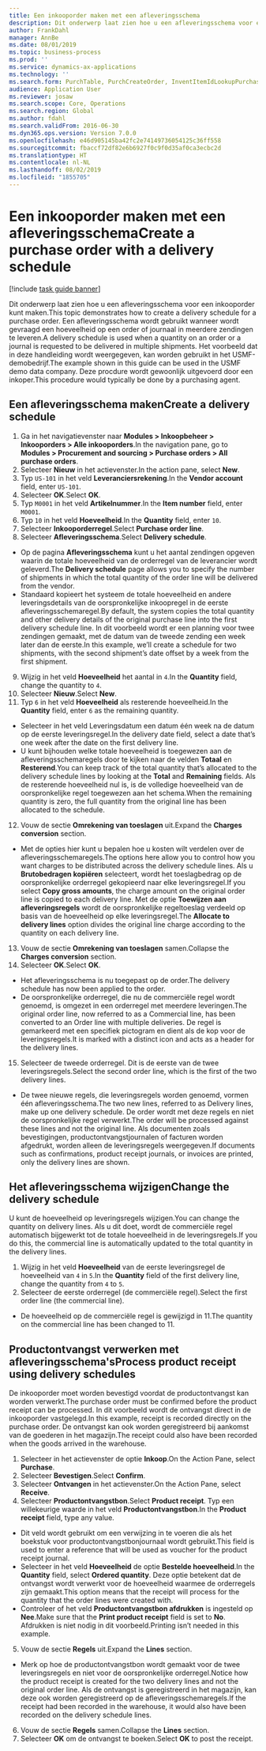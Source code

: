 ```yaml
---
title: Een inkooporder maken met een afleveringsschema
description: Dit onderwerp laat zien hoe u een afleveringsschema voor een inkooporder kunt maken.
author: FrankDahl
manager: AnnBe
ms.date: 08/01/2019
ms.topic: business-process
ms.prod: ''
ms.service: dynamics-ax-applications
ms.technology: ''
ms.search.form: PurchTable, PurchCreateOrder, InventItemIdLookupPurchase, PurchDeliverySchedule, PurchEditLines
audience: Application User
ms.reviewer: josaw
ms.search.scope: Core, Operations
ms.search.region: Global
ms.author: fdahl
ms.search.validFrom: 2016-06-30
ms.dyn365.ops.version: Version 7.0.0
ms.openlocfilehash: e46d905145ba42fc2e74149736054125c36ff558
ms.sourcegitcommit: fbaccf72df82e6b6927f0c9f0d35af0ca3ecbc2d
ms.translationtype: HT
ms.contentlocale: nl-NL
ms.lasthandoff: 08/02/2019
ms.locfileid: "1855705"
---
```

# <a name="create-a-purchase-order-with-a-delivery-schedule"></a><span data-ttu-id="4434c-103">Een inkooporder maken met een afleveringsschema</span><span class="sxs-lookup"><span data-stu-id="4434c-103">Create a purchase order with a delivery schedule</span></span>

[!include [task guide banner](../../includes/task-guide-banner.md)]

<span data-ttu-id="4434c-104">Dit onderwerp laat zien hoe u een afleveringsschema voor een inkooporder kunt maken.</span><span class="sxs-lookup"><span data-stu-id="4434c-104">This topic demonstrates how to create a delivery schedule for a purchase order.</span></span> <span data-ttu-id="4434c-105">Een afleveringsschema wordt gebruikt wanneer wordt gevraagd een hoeveelheid op een order of journaal in meerdere zendingen te leveren.</span><span class="sxs-lookup"><span data-stu-id="4434c-105">A delivery schedule is used when a quantity on an order or a journal is requested to be delivered in multiple shipments.</span></span> <span data-ttu-id="4434c-106">Het voorbeeld dat in deze handleiding wordt weergegeven, kan worden gebruikt in het USMF-demobedrijf.</span><span class="sxs-lookup"><span data-stu-id="4434c-106">The example shown in this guide can be used in the USMF demo data company.</span></span> <span data-ttu-id="4434c-107">Deze procdure wordt gewoonlijk uitgevoerd door een inkoper.</span><span class="sxs-lookup"><span data-stu-id="4434c-107">This procedure would typically be done by a purchasing agent.</span></span>

## <a name="create-a-delivery-schedule"></a><span data-ttu-id="4434c-108">Een afleveringsschema maken</span><span class="sxs-lookup"><span data-stu-id="4434c-108">Create a delivery schedule</span></span>
1. <span data-ttu-id="4434c-109">Ga in het navigatievenster naar **Modules > Inkoopbeheer > Inkooporders > Alle inkooporders**.</span><span class="sxs-lookup"><span data-stu-id="4434c-109">In the navigation pane, go to **Modules > Procurement and sourcing > Purchase orders > All purchase orders**.</span></span>
2. <span data-ttu-id="4434c-110">Selecteer **Nieuw** in het actievenster.</span><span class="sxs-lookup"><span data-stu-id="4434c-110">In the action pane, select **New**.</span></span>
3. <span data-ttu-id="4434c-111">Typ `US-101` in het veld **Leveranciersrekening**.</span><span class="sxs-lookup"><span data-stu-id="4434c-111">In the **Vendor account** field, enter `US-101`.</span></span>
4. <span data-ttu-id="4434c-112">Selecteer **OK**.</span><span class="sxs-lookup"><span data-stu-id="4434c-112">Select **OK**.</span></span>
5. <span data-ttu-id="4434c-113">Typ `M0001` in het veld **Artikelnummer**.</span><span class="sxs-lookup"><span data-stu-id="4434c-113">In the **Item number** field, enter `M0001`.</span></span>
6. <span data-ttu-id="4434c-114">Typ `10` in het veld **Hoeveelheid**.</span><span class="sxs-lookup"><span data-stu-id="4434c-114">In the **Quantity** field, enter `10`.</span></span>
7. <span data-ttu-id="4434c-115">Selecteer **Inkooporderregel**.</span><span class="sxs-lookup"><span data-stu-id="4434c-115">Select **Purchase order line**.</span></span>
8. <span data-ttu-id="4434c-116">Selecteer **Afleveringsschema**.</span><span class="sxs-lookup"><span data-stu-id="4434c-116">Select **Delivery schedule**.</span></span>
- <span data-ttu-id="4434c-117">Op de pagina **Afleveringsschema** kunt u het aantal zendingen opgeven waarin de totale hoeveelheid van de orderregel van de leverancier wordt geleverd.</span><span class="sxs-lookup"><span data-stu-id="4434c-117">The **Delivery schedule** page allows you to specify the number of shipments in which the total quantity of the order line will be delivered from the vendor.</span></span>  
- <span data-ttu-id="4434c-118">Standaard kopieert het systeem de totale hoeveelheid en andere leveringsdetails van de oorspronkelijke inkoopregel in de eerste afleveringsschemaregel.</span><span class="sxs-lookup"><span data-stu-id="4434c-118">By default, the system copies the total quantity and other delivery details of the original purchase line into the first delivery schedule line.</span></span> <span data-ttu-id="4434c-119">In dit voorbeeld wordt er een planning voor twee zendingen gemaakt, met de datum van de tweede zending een week later dan de eerste.</span><span class="sxs-lookup"><span data-stu-id="4434c-119">In this example, we’ll create a schedule for two shipments, with the second shipment’s date offset by a week from the first shipment.</span></span>  
9. <span data-ttu-id="4434c-120">Wijzig in het veld **Hoeveelheid** het aantal in `4`.</span><span class="sxs-lookup"><span data-stu-id="4434c-120">In the **Quantity** field, change the quantity to `4`.</span></span>
10. <span data-ttu-id="4434c-121">Selecteer **Nieuw**.</span><span class="sxs-lookup"><span data-stu-id="4434c-121">Select **New**.</span></span>
11. <span data-ttu-id="4434c-122">Typ `6` in het veld **Hoeveelheid** als resterende hoeveelheid.</span><span class="sxs-lookup"><span data-stu-id="4434c-122">In the **Quantity** field, enter `6` as the remaining quantity.</span></span>
- <span data-ttu-id="4434c-123">Selecteer in het veld Leveringsdatum een datum één week na de datum op de eerste leveringsregel.</span><span class="sxs-lookup"><span data-stu-id="4434c-123">In the delivery date field, select a date that’s one week after the date on the first delivery line.</span></span>  
- <span data-ttu-id="4434c-124">U kunt bijhouden welke totale hoeveelheid is toegewezen aan de afleveringsschemaregels door te kijken naar de velden **Totaal** en **Resterend**.</span><span class="sxs-lookup"><span data-stu-id="4434c-124">You can keep track of the total quantity that’s allocated to the delivery schedule lines by looking at the **Total** and **Remaining** fields.</span></span> <span data-ttu-id="4434c-125">Als de resterende hoeveelheid nul is, is de volledige hoeveelheid van de oorspronkelijke regel toegewezen aan het schema.</span><span class="sxs-lookup"><span data-stu-id="4434c-125">When the remaining quantity is zero, the full quantity from the original line has been allocated to the schedule.</span></span>  
12. <span data-ttu-id="4434c-126">Vouw de sectie **Omrekening van toeslagen** uit.</span><span class="sxs-lookup"><span data-stu-id="4434c-126">Expand the **Charges conversion** section.</span></span>
- <span data-ttu-id="4434c-127">Met de opties hier kunt u bepalen hoe u kosten wilt verdelen over de afleveringsschemaregels.</span><span class="sxs-lookup"><span data-stu-id="4434c-127">The options here allow you to control how you want charges to be distributed across the delivery schedule lines.</span></span> <span data-ttu-id="4434c-128">Als u **Brutobedragen kopiëren** selecteert, wordt het toeslagbedrag op de oorspronkelijke orderregel gekopieerd naar elke leveringsregel.</span><span class="sxs-lookup"><span data-stu-id="4434c-128">If you select **Copy gross amounts**, the charge amount on the original order line is copied to each delivery line.</span></span> <span data-ttu-id="4434c-129">Met de optie **Toewijzen aan afleveringsregels** wordt de oorspronkelijke regeltoeslag verdeeld op basis van de hoeveelheid op elke leveringsregel.</span><span class="sxs-lookup"><span data-stu-id="4434c-129">The **Allocate to delivery lines** option divides the original line charge according to the quantity on each delivery line.</span></span>  
13. <span data-ttu-id="4434c-130">Vouw de sectie **Omrekening van toeslagen** samen.</span><span class="sxs-lookup"><span data-stu-id="4434c-130">Collapse the **Charges conversion** section.</span></span>
14. <span data-ttu-id="4434c-131">Selecteer **OK**.</span><span class="sxs-lookup"><span data-stu-id="4434c-131">Select **OK**.</span></span>
- <span data-ttu-id="4434c-132">Het afleveringsschema is nu toegepast op de order.</span><span class="sxs-lookup"><span data-stu-id="4434c-132">The delivery schedule has now been applied to the order.</span></span>  
- <span data-ttu-id="4434c-133">De oorspronkelijke orderregel, die nu de commerciële regel wordt genoemd, is omgezet in een orderregel met meerdere leveringen.</span><span class="sxs-lookup"><span data-stu-id="4434c-133">The original order line, now referred to as a Commercial line, has been converted to an Order line with multiple deliveries.</span></span> <span data-ttu-id="4434c-134">De regel is gemarkeerd met een specifiek pictogram en dient als de kop voor de leveringsregels.</span><span class="sxs-lookup"><span data-stu-id="4434c-134">It is marked with a distinct icon and acts as a header for the delivery lines.</span></span>  
15. <span data-ttu-id="4434c-135">Selecteer de tweede orderregel. Dit is de eerste van de twee leveringsregels.</span><span class="sxs-lookup"><span data-stu-id="4434c-135">Select the second order line, which is the first of the two delivery lines.</span></span>
- <span data-ttu-id="4434c-136">De twee nieuwe regels, die leveringsregels worden genoemd, vormen één afleveringsschema.</span><span class="sxs-lookup"><span data-stu-id="4434c-136">The two new lines, referred to as Delivery lines, make up one delivery schedule.</span></span> <span data-ttu-id="4434c-137">De order wordt met deze regels en niet de oorspronkelijke regel verwerkt.</span><span class="sxs-lookup"><span data-stu-id="4434c-137">The order will be processed against these lines and not the original line.</span></span> <span data-ttu-id="4434c-138">Als documenten zoals bevestigingen, productontvangstjournalen of facturen worden afgedrukt, worden alleen de leveringsregels weergegeven.</span><span class="sxs-lookup"><span data-stu-id="4434c-138">If documents such as confirmations, product receipt journals, or invoices are printed, only the delivery lines are shown.</span></span>  

## <a name="change-the-delivery-schedule"></a><span data-ttu-id="4434c-139">Het afleveringsschema wijzigen</span><span class="sxs-lookup"><span data-stu-id="4434c-139">Change the delivery schedule</span></span>
<span data-ttu-id="4434c-140">U kunt de hoeveelheid op leveringsregels wijzigen.</span><span class="sxs-lookup"><span data-stu-id="4434c-140">You can change the quantity on delivery lines.</span></span> <span data-ttu-id="4434c-141">Als u dit doet, wordt de commerciële regel automatisch bijgewerkt tot de totale hoeveelheid in de leveringsregels.</span><span class="sxs-lookup"><span data-stu-id="4434c-141">If you do this, the commercial line is automatically updated to the total quantity in the delivery lines.</span></span>  
1. <span data-ttu-id="4434c-142">Wijzig in het veld **Hoeveelheid** van de eerste leveringsregel de hoeveelheid van `4` in `5`.</span><span class="sxs-lookup"><span data-stu-id="4434c-142">In the **Quantity** field of the first delivery line, change the quantity from `4` to `5`.</span></span>
2. <span data-ttu-id="4434c-143">Selecteer de eerste orderregel (de commerciële regel).</span><span class="sxs-lookup"><span data-stu-id="4434c-143">Select the first order line (the commercial line).</span></span>  
- <span data-ttu-id="4434c-144">De hoeveelheid op de commerciële regel is gewijzigd in 11.</span><span class="sxs-lookup"><span data-stu-id="4434c-144">The quantity on the commercial line has been changed to 11.</span></span>  

## <a name="process-product-receipt-using-delivery-schedules"></a><span data-ttu-id="4434c-145">Productontvangst verwerken met afleveringsschema's</span><span class="sxs-lookup"><span data-stu-id="4434c-145">Process product receipt using delivery schedules</span></span>
<span data-ttu-id="4434c-146">De inkooporder moet worden bevestigd voordat de productontvangst kan worden verwerkt.</span><span class="sxs-lookup"><span data-stu-id="4434c-146">The purchase order must be confirmed before the product receipt can be processed.</span></span> <span data-ttu-id="4434c-147">In dit voorbeeld wordt de ontvangst direct in de inkooporder vastgelegd.</span><span class="sxs-lookup"><span data-stu-id="4434c-147">In this example, receipt is recorded directly on the purchase order.</span></span> <span data-ttu-id="4434c-148">De ontvangst kan ook worden geregistreerd bij aankomst van de goederen in het magazijn.</span><span class="sxs-lookup"><span data-stu-id="4434c-148">The receipt could also have been recorded when the goods arrived in the warehouse.</span></span>  
1. <span data-ttu-id="4434c-149">Selecteer in het actievenster de optie **Inkoop**.</span><span class="sxs-lookup"><span data-stu-id="4434c-149">On the Action Pane, select **Purchase**.</span></span>
2. <span data-ttu-id="4434c-150">Selecteer **Bevestigen**.</span><span class="sxs-lookup"><span data-stu-id="4434c-150">Select **Confirm**.</span></span>
3. <span data-ttu-id="4434c-151">Selecteer **Ontvangen** in het actievenster.</span><span class="sxs-lookup"><span data-stu-id="4434c-151">On the Action Pane, select **Receive**.</span></span>
4. <span data-ttu-id="4434c-152">Selecteer **Productontvangstbon**.</span><span class="sxs-lookup"><span data-stu-id="4434c-152">Select **Product receipt**.</span></span> <span data-ttu-id="4434c-153">Typ een willekeurige waarde in het veld **Productontvangstbon**.</span><span class="sxs-lookup"><span data-stu-id="4434c-153">In the **Product receipt** field, type any value.</span></span>
- <span data-ttu-id="4434c-154">Dit veld wordt gebruikt om een verwijzing in te voeren die als het boekstuk voor productontvangstbonjournaal wordt gebruikt.</span><span class="sxs-lookup"><span data-stu-id="4434c-154">This field is used to enter a reference that will be used as voucher for the product receipt journal.</span></span>  
- <span data-ttu-id="4434c-155">Selecteer in het veld **Hoeveelheid** de optie **Bestelde hoeveelheid**.</span><span class="sxs-lookup"><span data-stu-id="4434c-155">In the **Quantity** field, select **Ordered quantity**.</span></span> <span data-ttu-id="4434c-156">Deze optie betekent dat de ontvangst wordt verwerkt voor de hoeveelheid waarmee de orderregels zijn gemaakt.</span><span class="sxs-lookup"><span data-stu-id="4434c-156">This option means that the receipt will process for the quantity that the order lines were created with.</span></span>  
- <span data-ttu-id="4434c-157">Controleer of het veld **Productontvangstbon afdrukken** is ingesteld op **Nee**.</span><span class="sxs-lookup"><span data-stu-id="4434c-157">Make sure that the **Print product receipt** field is set to **No**.</span></span> <span data-ttu-id="4434c-158">Afdrukken is niet nodig in dit voorbeeld.</span><span class="sxs-lookup"><span data-stu-id="4434c-158">Printing isn’t needed in this example.</span></span>  
5. <span data-ttu-id="4434c-159">Vouw de sectie **Regels** uit.</span><span class="sxs-lookup"><span data-stu-id="4434c-159">Expand the **Lines** section.</span></span>
- <span data-ttu-id="4434c-160">Merk op hoe de productontvangstbon wordt gemaakt voor de twee leveringsregels en niet voor de oorspronkelijke orderregel.</span><span class="sxs-lookup"><span data-stu-id="4434c-160">Notice how the product receipt is created for the two delivery lines and not the original order line.</span></span> <span data-ttu-id="4434c-161">Als de ontvangst is geregistreerd in het magazijn, kan deze ook worden geregistreerd op de afleveringsschemaregels.</span><span class="sxs-lookup"><span data-stu-id="4434c-161">If the receipt had been recorded in the warehouse, it would also have been recorded on the delivery schedule lines.</span></span>  
6. <span data-ttu-id="4434c-162">Vouw de sectie **Regels** samen.</span><span class="sxs-lookup"><span data-stu-id="4434c-162">Collapse the **Lines** section.</span></span>
7. <span data-ttu-id="4434c-163">Selecteer **OK** om de ontvangst te boeken.</span><span class="sxs-lookup"><span data-stu-id="4434c-163">Select **OK** to post the receipt.</span></span>

